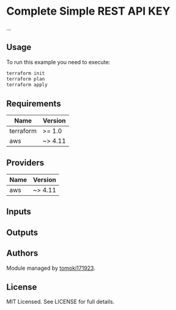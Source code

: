 # Complete Simple REST API KEY

...

## Usage

To run this example you need to execute:

```bash
terraform init
terraform plan
terraform apply
```

## Requirements

| Name      | Version |
| --------- | ------- |
| terraform | >= 1.0  |
| aws       | ~> 4.11 |

## Providers

| Name | Version |
| ---- | ------- |
| aws  | ~> 4.11 |

## Inputs

## Outputs

## Authors

Module managed by [tomoki171923](https://github.com/tomoki171923).

## License

MIT Licensed. See LICENSE for full details.
